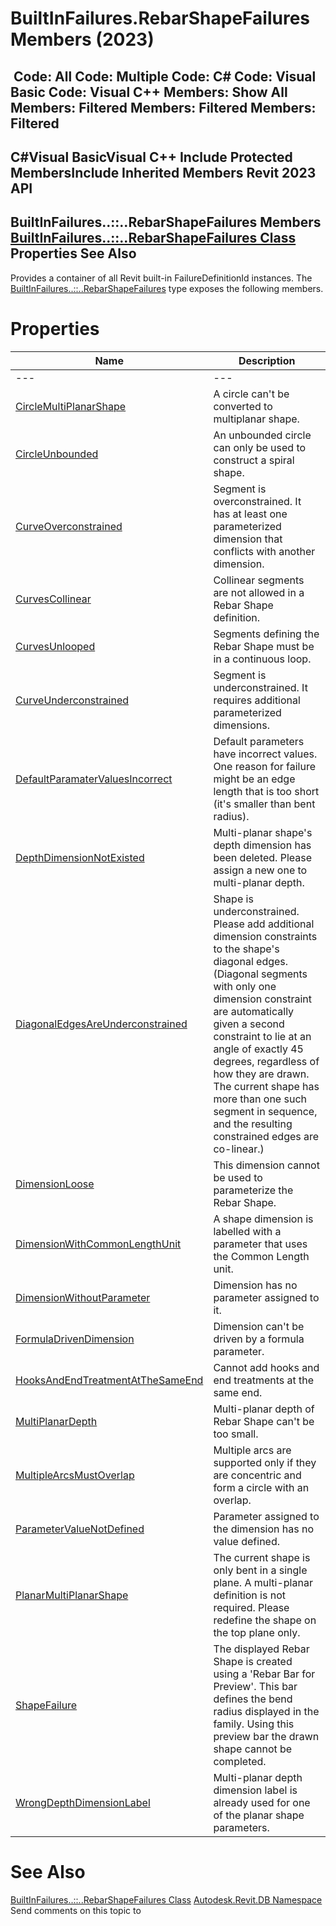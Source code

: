 # BuiltInFailures.RebarShapeFailures Members (2023)

﻿
 Code: All Code: Multiple Code: C# Code: Visual Basic Code: Visual C++  Members: Show All Members: Filtered Members: Filtered Members: Filtered   
---  
C#Visual BasicVisual C++
Include Protected MembersInclude Inherited Members
Revit 2023 API  
---  
BuiltInFailures..::..RebarShapeFailures Members  
[BuiltInFailures..::..RebarShapeFailures Class](7e0a8c39-c873-730e-6ffd-2fc6d6f71f3e.md "BuiltInFailures.RebarShapeFailures Class") Properties See Also  
---  
Provides a container of all Revit built-in FailureDefinitionId instances.
The [BuiltInFailures..::..RebarShapeFailures](7e0a8c39-c873-730e-6ffd-2fc6d6f71f3e.md "BuiltInFailures.RebarShapeFailures Class") type exposes the following members.
# Properties
| Name | Description |
| --- | --- |
| --- | --- | --- |
| [CircleMultiPlanarShape](ad509efd-ac26-dc5d-54cd-1cb1c28d69ac.md "CircleMultiPlanarShape Property") | A circle can't be converted to multiplanar shape. |
| [CircleUnbounded](d3eeab1b-3e4a-7973-5f2f-ac31e9d1045c.md "CircleUnbounded Property") | An unbounded circle can only be used to construct a spiral shape. |
| [CurveOverconstrained](e83009e5-91d5-49d8-cbdc-c5fbbf45df4a.md "CurveOverconstrained Property") | Segment is overconstrained. It has at least one parameterized dimension that conflicts with another dimension. |
| [CurvesCollinear](6f433812-1259-e5ba-1f8c-3556f24e2109.md "CurvesCollinear Property") | Collinear segments are not allowed in a Rebar Shape definition. |
| [CurvesUnlooped](d700b4dc-2bc1-beb4-fa23-ea9bf05518e0.md "CurvesUnlooped Property") | Segments defining the Rebar Shape must be in a continuous loop. |
| [CurveUnderconstrained](f1b3d8d6-8d52-bac2-bc0a-cfa6463a3ae0.md "CurveUnderconstrained Property") | Segment is underconstrained. It requires additional parameterized dimensions. |
| [DefaultParamaterValuesIncorrect](3ca04b0b-1f42-6ad2-5bcd-af1c1dd5e58f.md "DefaultParamaterValuesIncorrect Property") | Default parameters have incorrect values. One reason for failure might be an edge length that is too short (it's smaller than bent radius). |
| [DepthDimensionNotExisted](fd565083-b1f2-57f0-d476-495a7c4b19d3.md "DepthDimensionNotExisted Property") | Multi-planar shape's depth dimension has been deleted. Please assign a new one to multi-planar depth. |
| [DiagonalEdgesAreUnderconstrained](1d84e275-3faf-2ead-358b-bb9d21a7521d.md "DiagonalEdgesAreUnderconstrained Property") | Shape is underconstrained. Please add additional dimension constraints to the shape's diagonal edges. (Diagonal segments with only one dimension constraint are automatically given a second constraint to lie at an angle of exactly 45 degrees, regardless of how they are drawn. The current shape has more than one such segment in sequence, and the resulting constrained edges are co-linear.) |
| [DimensionLoose](15fedc66-dd33-375f-0ca9-a957fee2847a.md "DimensionLoose Property") | This dimension cannot be used to parameterize the Rebar Shape. |
| [DimensionWithCommonLengthUnit](010ac28a-d4d0-b299-a464-7c1fba8c0653.md "DimensionWithCommonLengthUnit Property") | A shape dimension is labelled with a parameter that uses the Common Length unit. |
| [DimensionWithoutParameter](d36c8b49-6741-c36f-7b50-90e212a35638.md "DimensionWithoutParameter Property") | Dimension has no parameter assigned to it. |
| [FormulaDrivenDimension](af3c3dc4-6100-2a35-0e00-47c6185650f3.md "FormulaDrivenDimension Property") | Dimension can't be driven by a formula parameter. |
| [HooksAndEndTreatmentAtTheSameEnd](62341bf1-5acd-c5a7-0f00-b9e3d7325513.md "HooksAndEndTreatmentAtTheSameEnd Property") | Cannot add hooks and end treatments at the same end. |
| [MultiPlanarDepth](1d2db0fa-9f4b-d00b-2413-ae893ac8ded1.md "MultiPlanarDepth Property") | Multi-planar depth of Rebar Shape can't be too small. |
| [MultipleArcsMustOverlap](19653fbd-43e2-7d9b-7fc5-9a881bf39dfa.md "MultipleArcsMustOverlap Property") | Multiple arcs are supported only if they are concentric and form a circle with an overlap. |
| [ParameterValueNotDefined](f88641af-047c-6969-6283-b3b9528937e0.md "ParameterValueNotDefined Property") | Parameter assigned to the dimension has no value defined. |
| [PlanarMultiPlanarShape](5ceb005d-c8a9-045a-00bf-b9ef3059a78a.md "PlanarMultiPlanarShape Property") | The current shape is only bent in a single plane. A multi-planar definition is not required. Please redefine the shape on the top plane only. |
| [ShapeFailure](4d3eba00-9c8b-cd0d-c33b-3ae2145d1eda.md "ShapeFailure Property") | The displayed Rebar Shape is created using a 'Rebar Bar for Preview'. This bar defines the bend radius displayed in the family. Using this preview bar the drawn shape cannot be completed. |
| [WrongDepthDimensionLabel](6d8b67fa-22eb-2674-3bc8-9eda54a43b8d.md "WrongDepthDimensionLabel Property") | Multi-planar depth dimension label is already used for one of the planar shape parameters. |

# See Also
[BuiltInFailures..::..RebarShapeFailures Class](7e0a8c39-c873-730e-6ffd-2fc6d6f71f3e.md "BuiltInFailures.RebarShapeFailures Class")
[Autodesk.Revit.DB Namespace](87546ba7-461b-c646-cbb1-2cb8f5bff8b2.md "Autodesk.Revit.DB Namespace")
Send comments on this topic to 